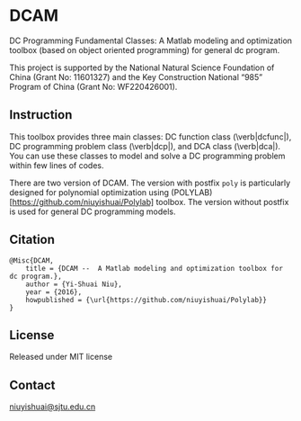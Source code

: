# DCAM
DC Programming Fundamental Classes: A Matlab modeling and optimization toolbox (based on object oriented programming) for general dc program.

This project is supported by the National Natural Science Foundation of China (Grant No: 11601327) and the Key Construction National “985” Program of China (Grant No: WF220426001).

## Instruction
This toolbox provides three main classes: DC function class (\verb|dcfunc|), DC programming problem class (\verb|dcp|), and DCA class (\verb|dca|). You can use these classes to model and solve a DC programming problem within few lines of codes. 

There are two version of DCAM. The version with postfix `poly` is particularly designed for polynomial optimization using (POLYLAB)[https://github.com/niuyishuai/Polylab] toolbox. The version without postfix is used for general DC programming models. 

## Citation

```
@Misc{DCAM,
	title = {DCAM --  A Matlab modeling and optimization toolbox for dc program.},
	author = {Yi-Shuai Niu},	
	year = {2016},
	howpublished = {\url{https://github.com/niuyishuai/Polylab}}
}
```

## License

Released under MIT license

## Contact

niuyishuai@sjtu.edu.cn
